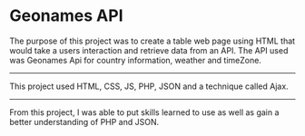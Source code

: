 # Geonames API

The purpose of this project was to create a table web page using HTML that would take a users interaction and retrieve data from an API. The API used was Geonames Api for country information, weather and timeZone.

--------------------------------------------------------------------------------------------

This project used HTML, CSS, JS, PHP, JSON and a technique called Ajax.

--------------------------------------------------------------------------------------------

From this project, I was able to put skills learned to use as well as gain a better understanding of PHP and JSON.
